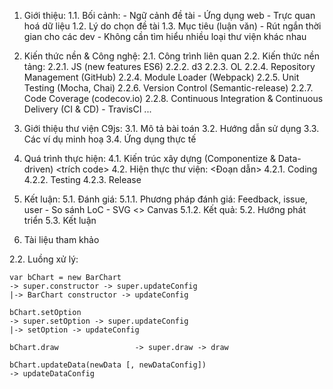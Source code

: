 1. Giới thiệu:
	1.1. Bối cảnh:
		- Ngữ cảnh đề tài
		- Ứng dụng web
		- Trực quan hoá dữ liệu
	1.2. Lý do chọn đề tài
	1.3. Mục tiêu (luận văn)
		- Rút ngắn thời gian cho các dev
		- Không cần tìm hiểu nhiều loại thư viện khác nhau

2. Kiến thức nền & Công nghệ:
	2.1. Công trình liên quan
	2.2. Kiến thức nền tảng: 
		2.2.1. JS (new features ES6)
		2.2.2. d3
		2.2.3. OL
		2.2.4. Repository Management (GitHub)
		2.2.4. Module Loader (Webpack)
		2.2.5. Unit Testing (Mocha, Chai)
		2.2.6. Version Control (Semantic-release)
		2.2.7. Code Coverage (codecov.io)
		2.2.8. Continuous Integration & Continuous Delivery (CI & CD) - TravisCI
		...

3. Giới thiệu thư viện C9js:
	3.1. Mô tả bài toán
	3.2. Hướng dẫn sử dụng
	3.3. Các ví dụ minh hoạ
	3.4. Ứng dụng thực tế

4. Quá trình thực hiện:
	4.1. Kiến trúc xây dựng (Componentize & Data-driven) <trích code>
	4.2. Hiện thực thư viện:
		<Đoạn dẫn>
		4.2.1. Coding
		4.2.2. Testing
		4.2.3. Release

5. Kết luận:
	5.1. Đánh giá:
		5.1.1. Phương pháp đánh giá: Feedback, issue, user
			- So sánh LoC
			- SVG <> Canvas
		5.1.2. Kết quả:
	5.2. Hướng phát triển
	5.3. Kết luận

6. Tài liệu tham khảo

2.2. Luồng xử lý:

	var bChart = new BarChart	
	-> super.constructor -> super.updateConfig 
	|-> BarChart constructor -> updateConfig

	bChart.setOption 			
	-> super.setOption -> super.updateConfig 
	|-> setOption -> updateConfig

	bChart.draw 				-> super.draw -> draw

	bChart.updateData(newData [, newDataConfig])
	-> updateDataConfig

